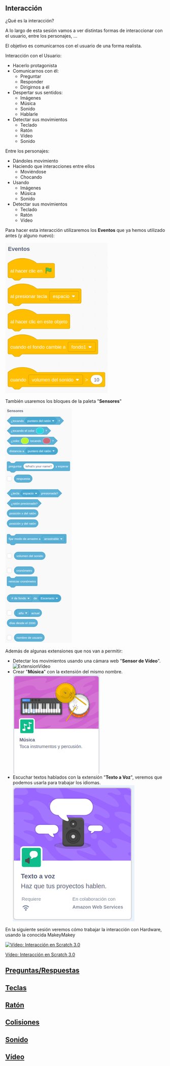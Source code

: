 ## Interacción

¿Qué es la interacción?

A lo largo de esta sesión vamos a ver distintas formas de interaccionar con el usuario, entre los personajes, ...

El objetivo es comunicarnos con el usuario de una forma realista.

Interacción con el Usuario:
* Hacerlo protagonista
* Comunicarnos con él:
    * Preguntar
    * Responder
    * Dirigirnos a él
* Despertar sus sentidos:
    * Imágenes
    * Música
    * Sonido
    * Hablarle
* Detectar sus movimientos
    * Teclado
    * Ratón
    * Vídeo
    * Sonido

Entre los personajes:
* Dándoles movimiento
* Haciendo que interacciones entre ellos
    * Moviéndose
    * Chocando
* Usando
    * Imágenes
    * Música
    * Sonido
* Detectar sus movimientos
    * Teclado
    * Ratón
    * Vídeo

Para hacer esta interacción utilizaremos los **Eventos** que ya hemos utilizado antes (y alguno nuevo):

![Tipos de eventos](./images/TiposEventos.png)


También usaremos los bloques de la paleta "**Sensores**"

![Paleta Sensores](./images/PaletaSensores.png)

Además de algunas extensiones que nos van a permitir:

* Detectar los movimientos usando una cámara web "**Sensor de Vídeo**".
![ExtensionVídeo](./images/ExtensionVídeo.png)
* Crear "**Música**" con la extensión del mismo nombre.
![ExtensionMusica.png](./images/ExtensionMusica.png)
* Escuchar textos hablados con la extensión "**Texto a Voz**", veremos que podemos usarla para trabajar los idiomas.
![ExtensionTextoAVox.png](./images/ExtensionTextoAVox.png)

En la siguiente sesión veremos cómo trabajar la interacción con Hardware, usando la conocida MakeyMakey

[![Vídeo: Interacción en Scratch 3.0](https://img.youtube.com/vi/V_joIGGFx-k/0.jpg)](https://youtu.be/V_joIGGFx-k)


[Vídeo: Interacción en Scratch 3.0](https://youtu.be/V_joIGGFx-k)


## [Preguntas/Respuestas](./Preguntas.md)

## [Teclas](./Teclado.md)

## [Ratón](./Raton.md)

## [Colisiones](./Colisiones.md)

## [Sonido](./Sonido.md)

## [Vídeo](./Video.md)

